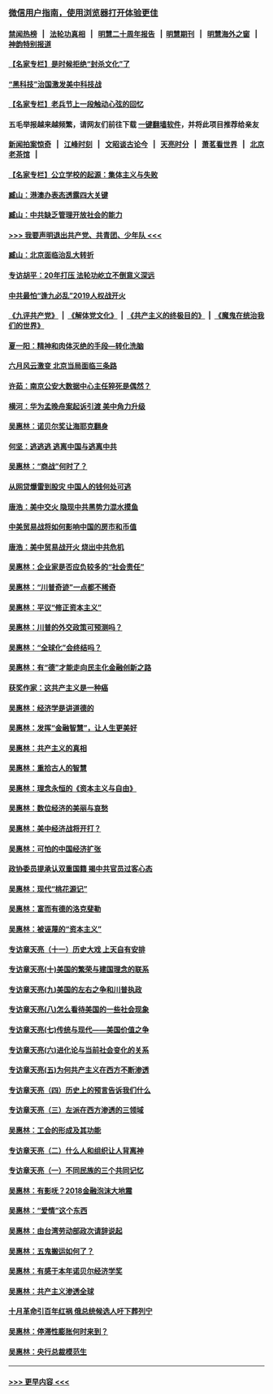 ### [微信用户指南，使用浏览器打开体验更佳](https://github.com/gfw-breaker/banned-news1/blob/master/indexes/wechat-guide.md?t=0)
#### [禁闻热榜](热点新闻.md?t=0)  &nbsp;&nbsp;|&nbsp;&nbsp; [法轮功真相](https://github.com/gfw-breaker/truth/blob/master/README.md?t=0) &nbsp;&nbsp;|&nbsp;&nbsp; [明慧二十周年报告](https://github.com/gfw-breaker/mh-reports/blob/master/README.md?t=0) &nbsp;&nbsp;|&nbsp;&nbsp;[明慧期刊](https://github.com/gfw-breaker/mh-qikan) &nbsp;&nbsp;|&nbsp;&nbsp; [明慧海外之窗](https://github.com/gfw-breaker/mh-news/blob/master/README.md?t=0) &nbsp;&nbsp;|&nbsp;&nbsp; [神韵特别报道](https://github.com/gfw-breaker/mh-news/blob/master/shenyun.md?t=0)
#### [【名家专栏】是时候拒绝“封杀文化”了](../pages/nsc423/n11814093.md?t=02100255) 
#### [“黑科技”治国激发美中科技战](../pages/nsc423/n11638056.md?t=02100255) 
#### [【名家专栏】老兵节上一段触动心弦的回忆](../pages/nsc423/n11646016.md?t=02100255) 
#### 五毛举报越来越频繁，请网友们前往下载 [一键翻墙软件](https://github.com/gfw-breaker/ssr-accounts)，并将此项目推荐给亲友
#### [新闻拍案惊奇](https://github.com/gfw-breaker/banned-news1/blob/master/pages/link4.md) &nbsp;&nbsp;|&nbsp;&nbsp; [江峰时刻](https://github.com/gfw-breaker/banned-news1/blob/master/pages/link4.md) &nbsp;&nbsp;|&nbsp;&nbsp; [文昭谈古论今](https://github.com/gfw-breaker/banned-news1/blob/master/pages/link4.md) &nbsp;&nbsp;|&nbsp;&nbsp; [天亮时分](https://github.com/gfw-breaker/banned-news1/blob/master/pages/link4.md) &nbsp;&nbsp;|&nbsp;&nbsp; [萧茗看世界](https://github.com/gfw-breaker/banned-news1/blob/master/pages/link4.md) &nbsp;&nbsp;|&nbsp;&nbsp; [北京老茶馆](https://github.com/gfw-breaker/banned-news1/blob/master/pages/link4.md) &nbsp;&nbsp;|&nbsp;&nbsp; 
#### [【名家专栏】公立学校的起源：集体主义与失败](../pages/nsc423/n11601833.md?t=02100255) 
#### [臧山：港澳办表态透露四大关键](../pages/nsc423/n11421628.md?t=02100255) 
#### [臧山：中共缺乏管理开放社会的能力](../pages/nsc423/n11407457.md?t=02100255) 
#### [>>> 我要声明退出共产党、共青团、少年队 <<<](https://github.com/begood0513/goodnews/blob/master/quit/letter.md) 
#### [臧山：北京面临治乱大转折](../pages/nsc423/n11406895.md?t=02100255) 
#### [专访胡平：20年打压 法轮功屹立不倒意义深远](../pages/nsc423/n11398800.md?t=02100255) 
#### [中共最怕“逢九必乱”2019人权战开火](../pages/nsc423/n11385248.md?t=02100255) 
#### [《九评共产党》](https://github.com/begood0513/9ping.md/blob/master/README.md) &nbsp;|&nbsp; [《解体党文化》](../../../../jtdwh.md/blob/master/README.md)  &nbsp;|&nbsp; [《共产主义的终极目的》](../../../../gczydzjmd.md/blob/master/README.md) &nbsp;|&nbsp; [《魔鬼在统治我们的世界》](../../../../mgztzwmdsj.md/blob/master/README.md) 
#### [夏一阳：精神和肉体灭绝的手段—转化洗脑](../pages/nsc423/n11368250.md?t=02100255) 
#### [六月风云激变 北京当局面临三条路](../pages/nsc423/n11313668.md?t=02100255) 
#### [许茹：南京公安大数据中心主任猝死是偶然？](../pages/nsc423/n11064744.md?t=02100255) 
#### [横河：华为孟晚舟案起诉引渡 美中角力升级](../pages/nsc423/n11027230.md?t=02100255) 
#### [吴惠林：诺贝尔奖让海耶克翻身](../pages/nsc423/n10890049.md?t=02100255) 
#### [何坚：逃逃逃 逃离中国与逃离中共](../pages/nsc423/n10592891.md?t=02100255) 
#### [吴惠林：“商战”何时了？](../pages/nsc423/n10573558.md?t=02100255) 
#### [从网贷爆雷到股灾 中国人的钱何处可逃](../pages/nsc423/n10572800.md?t=02100255) 
#### [唐浩：美中交火 隐现中共黑势力混水摸鱼](../pages/nsc423/n10544040.md?t=02100255) 
#### [中美贸易战将如何影响中国的房市和币值](../pages/nsc423/n10543697.md?t=02100255) 
#### [唐浩：美中贸易战开火 烧出中共危机](../pages/nsc423/n10540126.md?t=02100255) 
#### [吴惠林：企业家是否应负较多的“社会责任”](../pages/nsc423/n10535022.md?t=02100255) 
#### [吴惠林：“川普奇迹”一点都不稀奇](../pages/nsc423/n10512808.md?t=02100255) 
#### [吴惠林：平议“修正资本主义”](../pages/nsc423/n10495724.md?t=02100255) 
#### [吴惠林：川普的外交政策可预测吗？](../pages/nsc423/n10462387.md?t=02100255) 
#### [吴惠林：“全球化”会终结吗？](../pages/nsc423/n10452838.md?t=02100255) 
#### [吴惠林：有“德”才能走向民主化金融创新之路](../pages/nsc423/n10432292.md?t=02100255) 
#### [获奖作家：这共产主义是一种癌](../pages/nsc423/n10431541.md?t=02100255) 
#### [吴惠林：经济学是讲道德的](../pages/nsc423/n10398014.md?t=02100255) 
#### [吴惠林：发挥“金融智慧”，让人生更美好](../pages/nsc423/n10375019.md?t=02100255) 
#### [吴惠林：共产主义的真相](../pages/nsc423/n10351394.md?t=02100255) 
#### [吴惠林：重拾古人的智慧](../pages/nsc423/n10337691.md?t=02100255) 
#### [吴惠林：理念永恒的《资本主义与自由》](../pages/nsc423/n10316274.md?t=02100255) 
#### [吴惠林：数位经济的美丽与哀愁](../pages/nsc423/n10292946.md?t=02100255) 
#### [吴惠林：美中经济战将开打？](../pages/nsc423/n10258825.md?t=02100255) 
#### [吴惠林：可怕的中国经济扩张](../pages/nsc423/n10219147.md?t=02100255) 
#### [政协委员提承认双重国籍 揭中共官员过客心态](../pages/nsc423/n10208809.md?t=02100255) 
#### [吴惠林：现代“桃花源记”](../pages/nsc423/n10185234.md?t=02100255) 
#### [吴惠林：富而有德的洛克斐勒](../pages/nsc423/n10142264.md?t=02100255) 
#### [吴惠林：被诬蔑的“资本主义”](../pages/nsc423/n10124816.md?t=02100255) 
#### [专访章天亮（十一）历史大戏 上天自有安排](../pages/nsc423/n10094905.md?t=02100255) 
#### [专访章天亮(十)美国的繁荣与建国理念的联系](../pages/nsc423/n10094899.md?t=02100255) 
#### [专访章天亮(九)美国的左右之争和川普执政](../pages/nsc423/n10094889.md?t=02100255) 
#### [专访章天亮(八)怎么看待美国的一些社会现象](../pages/nsc423/n10094857.md?t=02100255) 
#### [专访章天亮(七)传统与现代——美国价值之争](../pages/nsc423/n10093140.md?t=02100255) 
#### [专访章天亮(六)进化论与当前社会变化的关系](../pages/nsc423/n10092036.md?t=02100255) 
#### [专访章天亮(五)为何共产主义在西方不断渗透](../pages/nsc423/n10083620.md?t=02100255) 
#### [专访章天亮（四）历史上的预言告诉我们什么](../pages/nsc423/n10083606.md?t=02100255) 
#### [专访章天亮（三）左派在西方渗透的三领域](../pages/nsc423/n10081115.md?t=02100255) 
#### [吴惠林：工会的形成及其功能](../pages/nsc423/n10080633.md?t=02100255) 
#### [专访章天亮（二）什么人和组织让人背离神](../pages/nsc423/n10076637.md?t=02100255) 
#### [专访章天亮（一）不同民族的三个共同记忆](../pages/nsc423/n10074188.md?t=02100255) 
#### [吴惠林：有影呒？2018金融泡沫大地震](../pages/nsc423/n10040534.md?t=02100255) 
#### [吴惠林：“爱情”这个东西](../pages/nsc423/n10019423.md?t=02100255) 
#### [吴惠林：由台湾劳动部政次请辞说起](../pages/nsc423/n9979679.md?t=02100255) 
#### [吴惠林：五鬼搬运如何了？](../pages/nsc423/n9925338.md?t=02100255) 
#### [吴惠林：有感于本年诺贝尔经济学奖](../pages/nsc423/n9871883.md?t=02100255) 
#### [吴惠林：共产主义渗透全球](../pages/nsc423/n9812748.md?t=02100255) 
#### [十月革命引百年红祸 俄总统候选人吁下葬列宁](../pages/nsc423/n9810182.md?t=02100255) 
#### [吴惠林：停滞性膨胀何时来到？](../pages/nsc423/n9764136.md?t=02100255) 
#### [吴惠林：央行总裁模范生](../pages/nsc423/n9728134.md?t=02100255) 

----
#### [ >>> 更早内容 <<< ](../indexes/nsc423-earlier.md)

